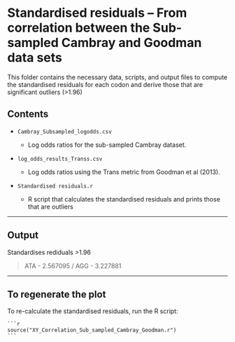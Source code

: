 # Standardised residuals – From correlation between the Sub-sampled Cambray and Goodman data sets

This folder contains the necessary data, scripts, and output files to compute the standardised residuals for each codon and derive those that are significant outliers (>1.96)

## Contents

- `Cambray_Subsampled_logodds.csv`  
  - Log odds ratios for the sub-sampled Cambray dataset.

- `log_odds_results_Transs.csv`  
  - Log odds ratios using the Trans metric from Goodman et al (2013).

- `Standardised residuals.r`  
  - R script that calculates the standardised residuals and prints those that are outliers
    
---

## Output 

Standardises rediduals >1.96
 > ATA - 2.567095 / 
 > AGG - 3.227881

---

## To regenerate the plot

To re-calculate the standardised residuals, run the R script:

    ```r
    source("XY_Correlation_Sub_sampled_Cambray_Goodman.r")
    ```
